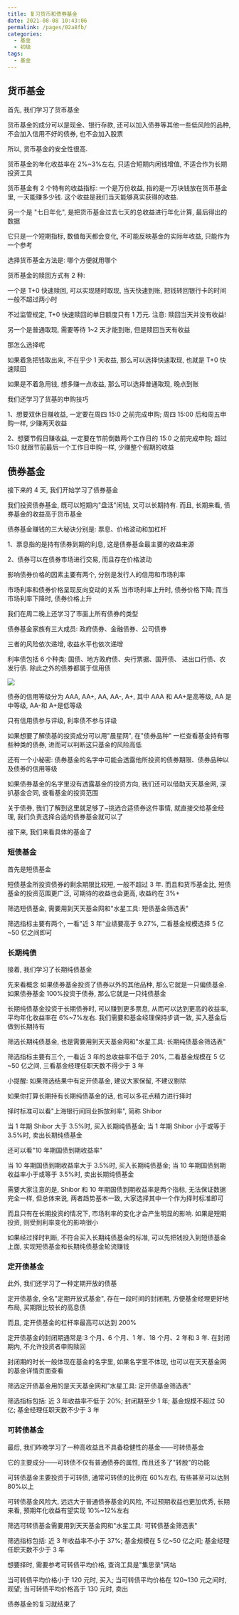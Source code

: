 ```yaml
---
title: 复习货币和债券基金
date: 2021-08-08 10:43:06
permalink: /pages/02a8fb/
categories:
  - 基金
  - 初级
tags:
  - 基金
---
```


## 货币基金

首先, 我们学习了货币基金

货币基金的成分可以是现金、银行存款, 还可以加入债券等其他一些低风险的品种, 不会加入信用不好的债券, 也不会加入股票

所以, 货币基金的安全性很高.

货币基金的年化收益率在 2%~3%左右, 只适合短期内闲钱增值, 不适合作为长期投资工具

货币基金有 2 个特有的收益指标: 一个是万份收益, 指的是一万块钱放在货币基金里, 一天能赚多少钱. 这个收益是我们当天能够真实获得的收益.

另一个是 "七日年化", 是把货币基金过去七天的总收益进行年化计算, 最后得出的数据

它只是一个短期指标, 数值每天都会变化, 不可能反映基金的实际年收益, 只能作为一个参考

选择货币基金方法是: 哪个方便就用哪个

货币基金的赎回方式有 2 种:

一个是 T+0 快速赎回, 可以实现随时取现, 当天快速到账, 把钱转回银行卡的时间一般不超过两小时

不过监管规定, T+0 快速赎回的单日额度只有 1 万元. 注意: 赎回当天并没有收益!

另一个是普通取现, 需要等待 1~2 天才能到账, 但是赎回当天有收益

那怎么选择呢

如果着急把钱取出来, 不在乎少 1 天收益, 那么可以选择快速取现, 也就是 T+0 快速赎回

如果是不着急用钱, 想多赚一点收益, 那么可以选择普通取现, 晚点到账

我们还学习了货基的申购技巧

1、想要双休日赚收益, 一定要在周四 15:0 之前完成申购; 周四 15:00 后和周五申购一样, 少赚两天收益

2、想要节假日赚收益, 一定要在节前倒数两个工作日的 15:0 之前完成申购; 超过 15:0 就跟节前最后一个工作日申购一样, 少赚整个假期的收益

## 债券基金

接下来的 4 天, 我们开始学习了债券基金

我们投资债券基金, 既可以短期内"盘活"闲钱, 又可以长期持有. 而且, 长期来看, 债券基金的收益高于货币基金

债券基金赚钱的三大秘诀分别是: 票息、价格波动和加杠杆

1、票息指的是持有债券到期的利息, 这是债券基金最主要的收益来源

2、债券可以在债券市场进行交易, 而且存在价格波动

影响债券价格的因素主要有两个, 分别是发行人的信用和市场利率

市场利率和债券价格呈现反向变动的关系 当市场利率上升时, 债券价格下降; 而当市场利率下降时, 债券价格上升

我们在周二晚上还学习了市面上所有债券的类型

债券基金家族有三大成员: 政府债券、金融债券、公司债券

三者的风险依次递增, 收益水平也依次递增

利率债包括 6 个种类: 国债、地方政府债、央行票据、国开债、 进出口行债、农发行债. 除此之外的债券都属于信用债

![](../../.vuepress/public/img/fund/057.jpg)

债券的信用等级分为 AAA, AA+, AA, AA-, A+, 其中 AAA 和 AA+是高等级, AA 是中等级, AA-和 A+是低等级

只有信用债参与评级, 利率债不参与评级

如果想要了解债基的投资成分可以用"晨星网", 在"债券品种" 一栏查看基金持有哪些种类的债券, 进而可以判断这只基金的风险高低

还有一个小秘密: 债券基金的名字中可能会透露他所投资的债券期限、债券品种以及债券的信用等级

如果债券基金的名字里没有透露基金的投资方向, 我们还可以借助天天基金网, 深扒基金合同, 查看基金的投资范围

关于债券, 我们了解到这里就足够了~挑选合适债券这件事情, 就直接交给基金经理, 我们负责选择合适的债券基金就可以了

接下来, 我们来看具体的基金了

### 短债基金

首先是短债基金

短债基金所投资债券的剩余期限比较短, 一般不超过 3 年. 而且和货币基金比, 短债基金的投资范围更广泛, 可期待的收益也会更高, 收益约在 3%+

筛选短债基金, 需要用到天天基金网和"水星工具: 短债基金筛选表"

筛选指标主要有两个, 一看"近 3 年"业绩要高于 9.27%, 二看基金规模选择 5 亿~50 亿之间即可

### 长期纯债

接着, 我们学习了长期纯债基金

先来看概念 如果债券基金投资了债券以外的其他品种, 那么它就是一只偏债基金. 如果债券基金 100%投资于债券, 那么它就是一只纯债基金

长期纯债基金投资于长期债券时, 可以赚到更多票息, 从而可以达到更高的收益率, 平均年化收益率在 6%~7%左右. 我们需要和基金经理保持步调一致, 买入基金后做到长期持有

筛选长期纯债基金, 也是需要用到天天基金网和"水星工具: 长期纯债基金筛选表"

筛选指标主要有三个, 一看近 3 年的总收益率不低于 20%, 二看基金规模在 5 亿~50 亿之间, 三看基金经理任职天数不得少于 3 年

小提醒: 如果筛选结果中有定开债基金, 建议大家保留, 不建议剔除

如果你打算长期持有长期纯债基金的话, 也可以多花点精力进行择时

择时标准可以看"上海银行间同业拆放利率", 简称 Shibor

当 1 年期 Shibor 大于 3.5%时, 买入长期纯债基金; 当 1 年期 Shibor 小于或等于 3.5%时, 卖出长期纯债基金

还可以看"10 年期国债到期收益率"

当 10 年期国债到期收益率大于 3.5%时, 买入长期纯债基金; 当 10 年期国债到期收益率小于或等于 3.5%时, 卖出长期纯债基金

需要大家注意的是, Shibor 和 10 年期国债到期收益率是两个指标, 无法保证数据完全一样, 但总体来说, 两者趋势基本一致, 大家选择其中一个作为择时标准即可

而且只有在长期投资的情况下, 市场利率的变化才会产生明显的影响. 如果是短期投资, 则受到利率变化的影响很小

如果经过择时判断, 不符合买入长期纯债基金的标准, 可以先把钱投入到短债基金上面, 实现短债基金和长期纯债基金轮流赚钱

### 定开债基金

此外, 我们还学习了一种定期开放的债基

定开债基金, 全名"定期开放式基金", 存在一段时间的封闭期, 方便基金经理更好地布局, 买期限比较长的高息债

而且, 定开债基金的杠杆率最高可以达到 200%

定开债基金的封闭期通常是:3 个月、6 个月、1 年、18 个月、2 年和 3 年. 在封闭期内, 不允许投资者申购赎回

封闭期的时长一般体现在基金的名字里, 如果名字里不体现, 也可以在天天基金网的基金详情页面查看

筛选定开债基金用的是天天基金网和"水星工具: 定开债基金筛选表"

筛选指标包括: 近 3 年收益率不低于 20%; 封闭期至少 1 年; 基金规模不超过 50 亿; 基金经理任职天数不少于 3 年

### 可转债基金

最后, 我们昨晚学习了一种高收益且不具备稳健性的基金——可转债基金

它的主要成分——可转债不仅有普通债券的属性, 而且还多了"转股"的功能

可转债基金主要投资于可转债, 通常可转债的比例在 60%左右, 有些甚至可以达到 80%以上

可转债基金风险大, 远远大于普通债券基金的风险, 不过预期收益也更加优秀, 长期来看, 预期年化收益有望实现 10%~12%左右

筛选可转债基金需要用到天天基金网和"水星工具: 可转债基金筛选表"

筛选指标包括: 近 3 年收益率不小于 37%; 基金规模在 5 亿~50 亿之间; 基金经理任职天数不少于 3 年

想要择时, 需要参考可转债平均价格, 查询工具是"集思录"网站

当可转债平均价格小于 120 元时, 买入; 当可转债平均价格在 120~130 元之间时, 观望; 当可转债平均价格高于 130 元时, 卖出

债券基金的复习就结束了
